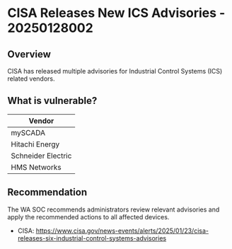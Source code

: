 # CISA Releases New ICS Advisories - 20250128002

## Overview

CISA has released multiple advisories for Industrial Control Systems (ICS) related vendors.

## What is vulnerable?

| Vendor  |
| ------- |
| mySCADA |
| Hitachi Energy |
| Schneider Electric |
| HMS Networks |

## Recommendation

The WA SOC recommends administrators review relevant advisories and apply the recommended actions to all affected devices.

- CISA: <https://www.cisa.gov/news-events/alerts/2025/01/23/cisa-releases-six-industrial-control-systems-advisories>